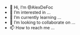 - 👋 Hi, I’m @AlexDeFoc
- 👀 I’m interested in ...
- 🌱 I’m currently learning ...
- 💞️ I’m looking to collaborate on ...
- 📫 How to reach me ...

<!---
AlexDeFoc/AlexDeFoc is a ✨ special ✨ repository because its `README.md` (this file) appears on your GitHub profile.
You can click the Preview link to take a look at your changes.
--->
